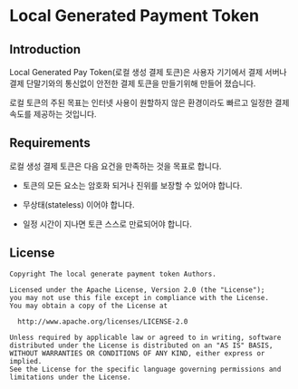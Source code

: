 # Local Generated Payment Token

## Introduction

Local Generated Pay Token(로컬 생성 결제 토큰)은 사용자 기기에서 결제 서버나 결제 단말기와의 통신없이 안전한 결제 토큰을 만들기위해 만들어 졌습니다.

로컬 토큰의 주된 목표는 인터넷 사용이 원할하지 않은 환경이라도 빠르고 일정한 결제 속도를 제공하는 것입니다.

## Requirements

로컬 생성 결제 토큰은 다음 요건을 만족하는 것을 목표로 합니다.

- 토큰의 모든 요소는 암호화 되거나 진위를 보장할 수 있어야 합니다.

- 무상태(stateless) 이어야 합니다.

- 일정 시간이 지나면 토큰 스스로 만료되어야 합니다.

## License

    Copyright The local generate payment token Authors.
    
    Licensed under the Apache License, Version 2.0 (the "License");
    you may not use this file except in compliance with the License.
    You may obtain a copy of the License at
    
      http://www.apache.org/licenses/LICENSE-2.0
    
    Unless required by applicable law or agreed to in writing, software
    distributed under the License is distributed on an "AS IS" BASIS,
    WITHOUT WARRANTIES OR CONDITIONS OF ANY KIND, either express or implied.
    See the License for the specific language governing permissions and
    limitations under the License.
